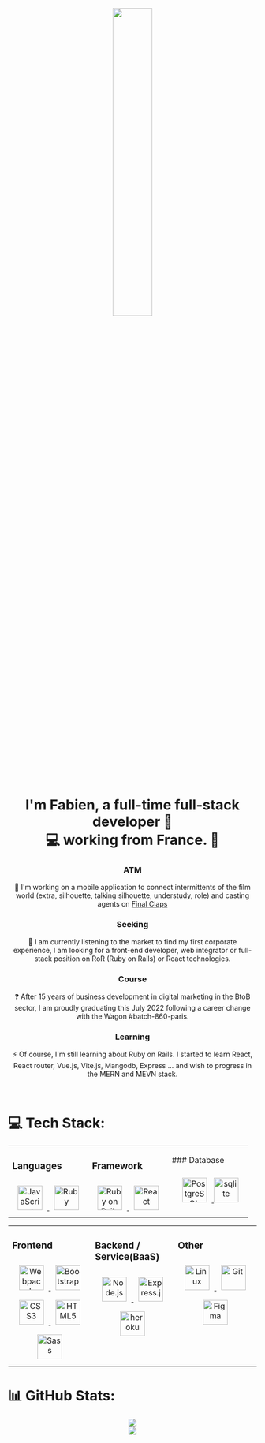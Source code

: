 <div align="center">
  <img src="https://rishavanand.github.io/static/images/greetings.gif" align="center" style="width: 40%;" />
</div> 
 
# <div align="center">I'm Fabien, a full-time full-stack developer 👨‍ <br> 💻 working from France.  🚀</div>  

<div align="center">
  
### ATM  
🔭 I'm working on a mobile application to connect intermittents of the film world (extra, silhouette, talking silhouette, understudy, role) and casting agents on [Final Claps](https://github.com/Fsuhas/final-claps)  
  
### Seeking  
🌱 I am currently listening to the market to find my first corporate experience, I am looking for a front-end developer, web integrator or full-stack position on RoR (Ruby on Rails) or React technologies.  

### Course  
❓ After 15 years of business development in digital marketing in the BtoB sector, I am proudly graduating this July 2022 following a career change with the Wagon #batch-860-paris.  

### Learning  
⚡ Of course, I'm still learning about Ruby on Rails. 
I started to learn React, React router, Vue.js, Vite.js, Mangodb, Express ... and wish to progress in the MERN and MEVN stack.  
</div> 
<br>
  
# 💻 Tech Stack:

<div align="center">
  <table> 
  <tr><td valign="top" width="33%">
  
### Languages  
      
  <div align="center">  
    <a href="https://www.javascript.com/" target="_blank">
      <img style="margin: 10px" src="https://profilinator.rishav.dev/skills-assets/javascript-original.svg" alt="JavaScript" height="50" />
    </a>  
    <a href="https://www.ruby-lang.org/en/" target="_blank">
      <img style="margin: 10px" src="https://profilinator.rishav.dev/skills-assets/ruby-original-wordmark.svg" alt="Ruby" height="50" />
    </a> 
  </div>

  </td><td valign="top" width="33%">
  
### Framework

  <div align="center">  
    <a href="https://rubyonrails.org/" target="_blank">
      <img style="margin: 10px" src="https://profilinator.rishav.dev/skills-assets/rails-original-wordmark.svg" alt="Ruby on Rails" height="50" />
    </a>
    <a href="https://reactjs.org/" target="_blank">
      <img style="margin: 10px" src="https://profilinator.rishav.dev/skills-assets/react-original-wordmark.svg" alt="React" height="50" />
    </a> 
  </div>

  </td><td valign="top" width="33%">
 
### Database

  <div align="center">  
    <a href="https://www.postgresql.org/" target="_blank">
      <img style="margin: 10px" src="https://profilinator.rishav.dev/skills-assets/postgresql-original-wordmark.svg" alt="PostgreSQL" height="50" />
    </a>  
    <a href="https://www.sqlite.org/" target="_blank">
      <img src="https://www.vectorlogo.zone/logos/sqlite/sqlite-icon.svg" alt="sqlite" height="50"/>
    </a> 
  </div>

  </td></tr> 
  </table>

  <table> 
  <tr><td valign="top" width="33%">

### Frontend

  <div align="center">  
    <a href="https://webpack.js.org/" target="_blank">
      <img style="margin: 10px" src="https://profilinator.rishav.dev/skills-assets/webpack-original.svg" alt="Webpack" height="50" />
    </a>  
    <a href="https://getbootstrap.com/docs/3.4/javascript/" target="_blank">
      <img style="margin: 10px" src="https://profilinator.rishav.dev/skills-assets/bootstrap-plain.svg" alt="Bootstrap" height="50" />
    </a>  
    <a href="https://www.w3schools.com/css/" target="_blank">
      <img style="margin: 10px" src="https://profilinator.rishav.dev/skills-assets/css3-original-wordmark.svg" alt="CSS3" height="50" />
    </a>  
    <a href="https://en.wikipedia.org/wiki/HTML5" target="_blank">
      <img style="margin: 10px" src="https://profilinator.rishav.dev/skills-assets/html5-original-wordmark.svg" alt="HTML5" height="50" />
    </a>  
    <a href="https://sass-lang.com/" target="_blank">
      <img style="margin: 10px" src="https://profilinator.rishav.dev/skills-assets/sass-original.svg" alt="Sass" height="50" />
    </a>  
  </div>

  </td><td valign="top" width="33%">

### Backend / Service(BaaS)  

  <div align="center">  
    <a href="https://nodejs.org/" target="_blank">
      <img style="margin: 10px" src="https://profilinator.rishav.dev/skills-assets/nodejs-original-wordmark.svg" alt="Node.js" height="50" />
    </a>  
    <a href="https://expressjs.com/" target="_blank">
      <img style="margin: 10px" src="https://profilinator.rishav.dev/skills-assets/express-original-wordmark.svg" alt="Express.js" height="50" />
    </a>
    <a href="https://heroku.com" target="_blank">
      <img style="margin: 10px" src="https://www.vectorlogo.zone/logos/heroku/heroku-icon.svg" alt="heroku" height="50" />
    </a>
  </div>

  </td><td valign="top" width="33%">

### Other
  
  <div align="center">  
    <a href="https://www.linux.org/" target="_blank">
      <img style="margin: 10px" src="https://profilinator.rishav.dev/skills-assets/linux-original.svg" alt="Linux" height="50" />
    </a>  
    <a href="https://github.com/" target="_blank">
      <img style="margin: 10px" src="https://profilinator.rishav.dev/skills-assets/git-scm-icon.svg" alt="Git" height="50" />
    </a>  
    <a href="https://www.figma.com/" target="_blank">
      <img style="margin: 10px" src="https://profilinator.rishav.dev/skills-assets/figma-icon.svg" alt="Figma" height="50" />
    </a>  
  </div>

  </td></tr> 
  </table>
</div>

# 📊 GitHub Stats:

<div align="center">
  <img src="https://github-readme-stats.vercel.app/api?username=fsuhas&show_icons=true&count_private=true&hide_border=true" align="center" />
</div>  
<div align="center">
  <img src="https://github-readme-stats.vercel.app/api/top-langs/?username=fsuhas&hide_border=true&layout=compact" align="center" />
</div>  
